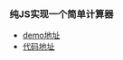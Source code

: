 ### 纯JS实现一个简单计算器 ###

- [demo地址](http://moxiufe.cn/Projects/JavaScript/calculator/index.html)
- [代码地址](https://github.com/moxiu-fe/Projects/tree/master/JavaScript/calculator)